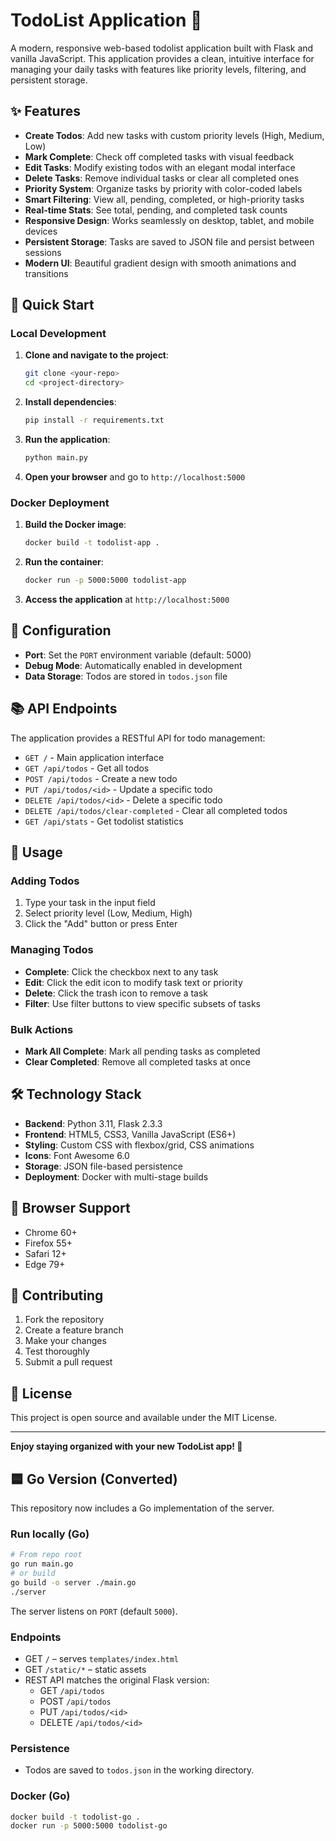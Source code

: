 # TodoList Application 📝

A modern, responsive web-based todolist application built with Flask and vanilla JavaScript. This application provides a clean, intuitive interface for managing your daily tasks with features like priority levels, filtering, and persistent storage.

## ✨ Features

- **Create Todos**: Add new tasks with custom priority levels (High, Medium, Low)
- **Mark Complete**: Check off completed tasks with visual feedback
- **Edit Tasks**: Modify existing todos with an elegant modal interface
- **Delete Tasks**: Remove individual tasks or clear all completed ones
- **Priority System**: Organize tasks by priority with color-coded labels
- **Smart Filtering**: View all, pending, completed, or high-priority tasks
- **Real-time Stats**: See total, pending, and completed task counts
- **Responsive Design**: Works seamlessly on desktop, tablet, and mobile devices
- **Persistent Storage**: Tasks are saved to JSON file and persist between sessions
- **Modern UI**: Beautiful gradient design with smooth animations and transitions

## 🚀 Quick Start

### Local Development

1. **Clone and navigate to the project**:
   ```bash
   git clone <your-repo>
   cd <project-directory>
   ```

2. **Install dependencies**:
   ```bash
   pip install -r requirements.txt
   ```

3. **Run the application**:
   ```bash
   python main.py
   ```

4. **Open your browser** and go to `http://localhost:5000`

### Docker Deployment

1. **Build the Docker image**:
   ```bash
   docker build -t todolist-app .
   ```

2. **Run the container**:
   ```bash
   docker run -p 5000:5000 todolist-app
   ```

3. **Access the application** at `http://localhost:5000`

## 🔧 Configuration

- **Port**: Set the `PORT` environment variable (default: 5000)
- **Debug Mode**: Automatically enabled in development
- **Data Storage**: Todos are stored in `todos.json` file

## 📚 API Endpoints

The application provides a RESTful API for todo management:

- `GET /` - Main application interface
- `GET /api/todos` - Get all todos
- `POST /api/todos` - Create a new todo
- `PUT /api/todos/<id>` - Update a specific todo
- `DELETE /api/todos/<id>` - Delete a specific todo
- `DELETE /api/todos/clear-completed` - Clear all completed todos
- `GET /api/stats` - Get todolist statistics

## 🎯 Usage

### Adding Todos
1. Type your task in the input field
2. Select priority level (Low, Medium, High)
3. Click the "Add" button or press Enter

### Managing Todos
- **Complete**: Click the checkbox next to any task
- **Edit**: Click the edit icon to modify task text or priority
- **Delete**: Click the trash icon to remove a task
- **Filter**: Use filter buttons to view specific subsets of tasks

### Bulk Actions
- **Mark All Complete**: Mark all pending tasks as completed
- **Clear Completed**: Remove all completed tasks at once

## 🛠️ Technology Stack

- **Backend**: Python 3.11, Flask 2.3.3
- **Frontend**: HTML5, CSS3, Vanilla JavaScript (ES6+)
- **Styling**: Custom CSS with flexbox/grid, CSS animations
- **Icons**: Font Awesome 6.0
- **Storage**: JSON file-based persistence
- **Deployment**: Docker with multi-stage builds

## 📱 Browser Support

- Chrome 60+
- Firefox 55+
- Safari 12+
- Edge 79+

## 🤝 Contributing

1. Fork the repository
2. Create a feature branch
3. Make your changes
4. Test thoroughly
5. Submit a pull request

## 📄 License

This project is open source and available under the MIT License.

---

**Enjoy staying organized with your new TodoList app! 🎉**

## 🟦 Go Version (Converted)

This repository now includes a Go implementation of the server.

### Run locally (Go)

```bash
# From repo root
go run main.go
# or build
go build -o server ./main.go
./server
```

The server listens on `PORT` (default `5000`).

### Endpoints
- GET `/` – serves `templates/index.html`
- GET `/static/*` – static assets
- REST API matches the original Flask version:
  - GET `/api/todos`
  - POST `/api/todos`
  - PUT `/api/todos/<id>`
  - DELETE `/api/todos/<id>`

### Persistence
- Todos are saved to `todos.json` in the working directory.

### Docker (Go)

```bash
docker build -t todolist-go .
docker run -p 5000:5000 todolist-go
```
